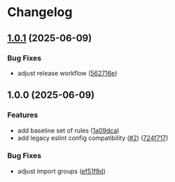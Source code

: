 # Changelog

## [1.0.1](https://github.com/VAEES/eslint-config/compare/v1.0.0...v1.0.1) (2025-06-09)


### Bug Fixes

* adjust release workflow ([562716e](https://github.com/VAEES/eslint-config/commit/562716ee3aa81e39538656ac7b2c3d3a9ed7d56b))

## 1.0.0 (2025-06-09)


### Features

* add baseline set of rules ([1a09dca](https://github.com/VAEES/eslint-config/commit/1a09dca65194f01abffbf2dd39c3ad88526968fc))
* add legacy eslint config compatibility ([#2](https://github.com/VAEES/eslint-config/issues/2)) ([724f717](https://github.com/VAEES/eslint-config/commit/724f7176e2017ca7fd51a2895c4cdf48acb7269f))


### Bug Fixes

* adjust import groups ([ef51f9d](https://github.com/VAEES/eslint-config/commit/ef51f9d495ece56c9876af6dc6f5079efbc24829))
